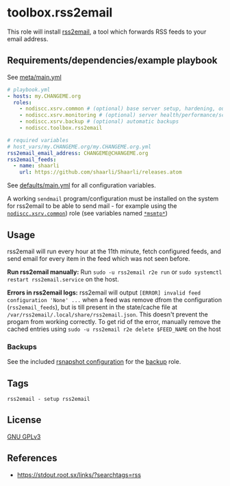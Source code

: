 # toolbox.rss2email

This role will install [rss2email](https://github.com/rss2email/rss2email), a tool which forwards RSS feeds to your email address.


## Requirements/dependencies/example playbook

See [meta/main.yml](meta/main.yml)

```yaml
# playbook.yml
- hosts: my.CHANGEME.org
  roles:
    - nodiscc.xsrv.common # (optional) base server setup, hardening, outgoing mail
    - nodiscc.xsrv.monitoring # (optional) server health/performance/scheduled task monitoring
    - nodiscc.xsrv.backup # (optional) automatic backups
    - nodiscc.toolbox.rss2email

# required variables
# host_vars/my.CHANGEME.org/my.CHANGEME.org.yml
rss2email_email_address: CHANGEME@CHANGEME.org
rss2email_feeds:
  - name: shaarli
    url: https://github.com/shaarli/Shaarli/releases.atom

```

See [defaults/main.yml](defaults/main.yml) for all configuration variables.

A working `sendmail` program/configuration must be installed on the system for rss2email to be able to send mail - for example using the [`nodiscc.xsrv.common`](https://gitlab.com/nodiscc/xsrv/-/tree/master/roles/common)) role (see variables named [`*msmtp*`](https://gitlab.com/nodiscc/xsrv/-/blob/master/roles/common/defaults/main.yml#L345))

## Usage

rss2email will run every hour at the 11th minute, fetch configured feeds, and send email for every item in the feed which was not seen before.

**Run rss2email manually:** Run `sudo -u rss2email r2e run` or `sudo systemctl restart rss2email.service` on the host.

**Errors in rss2email logs:** rss2email will output `[ERROR] invalid feed configuration 'None' ...` when a feed was remove dfrom the configuration (`rss2email_feeds`), but is till present in the state/cache file at `/var/rss2email/.local/share/rss2email.json`. This doesn't prevent the progam from working correctly. To get rid of the error, manually remove the cached entries using `sudo -u rss2email r2e delete $FEED_NAME` on the host


### Backups

See the included [rsnapshot configuration](templates/etc_rsnapshot.d_rss2email.conf.j2) for the [backup](https://gitlab.com/nodiscc/xsrv/-/tree/master/roles/backup) role.

## Tags

<!--BEGIN TAGS LIST-->
```
rss2email - setup rss2email
```
<!--END TAGS LIST-->


## License

[GNU GPLv3](../../LICENSE)


## References

- https://stdout.root.sx/links/?searchtags=rss
